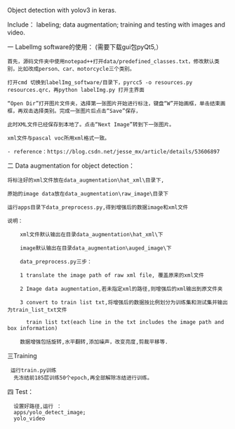 Object detection with yolov3 in keras.

Include： 
 labeling; 
 data augmentation; 
 training and testing with images and video.

一 LabelImg software的使用： 
    (需要下载gui包pyQt5,）

    首先，源码文件夹中使用notepad++打开data/predefined_classes.txt，修改默认类别，比如改成person、car、motorcycle三个类别。

    打开cmd 切换到labelImg_software/目录下，pyrcc5 -o resources.py resources.qrc，再python labelImg.py 打开主界面

    “Open Dir”打开图片文件夹，选择第一张图片开始进行标注，键盘“W”开始画框，单击结束画框，再双击选择类别。完成一张图片后点击“Save”保存，

    此时XML文件已经保存到本地了。点击“Next Image”转到下一张图片。

    xml文件与pascal voc所用xml格式一致。
    
    - reference：https://blog.csdn.net/jesse_mx/article/details/53606897
    
   


二 Data augmentation for object detection：

    将标注好的xml文件放在data_augmentation\hat_xml\目录下,

    原始的image data放在data_augmentation\raw_image\目录下

    运行apps目录下data_preprocess.py,得到增强后的数据image和xml文件

    说明：

        xml文件默认输出在目录data_augmentation\hat_xml\下

        image默认输出在目录data_augmentation\auged_image\下

        data_preprocess.py三步：

        1 translate the image path of raw xml file, 覆盖原来的xml文件

        2 Image data augmentation,若未指定xml的路径,则增强后的xml输出到原文件夹

        3 convert to train list txt,将增强后的数据按比例划分为训练集和测试集并输出为train_list_txt文件

          train list txt(each line in the txt includes the image path and box information)
          
        数据增强包括旋转,水平翻转,添加噪声，改变亮度,剪裁平移等.

三Training

     运行train.py训练
      先冻结前185层训练50个epoch,再全部解除冻结进行训练。
  
四 Test：

      设置好路径,运行 ：
      apps/yolo_detect_image;
      yolo_video
